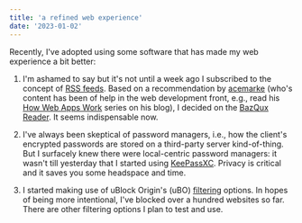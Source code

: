 ```yaml
---
title: 'a refined web experience'
date: '2023-01-02'
---
```


Recently, I've adopted using some software that has made my web experience a bit better:

1. I'm ashamed to say but it's not until a week ago I subscribed to the concept of [RSS feeds](https://en.wikipedia.org/wiki/RSS). Based on a recommendation by [acemarke](https://news.ycombinator.com/item?id=31973036) (who's content has been of help in the web development front, e.g., read his [How Web Apps Work](https://blog.isquaredsoftware.com/series/how-web-apps-work/) series on his blog), I decided on the [BazQux Reader](https://bazqux.com/). It seems indispensable now.

2. I've always been skeptical of password managers, i.e., how the client's encrypted passwords are stored on a third-party server kind-of-thing. But I surfacely knew there were local-centric password managers: it wasn't till yesterday that I started using [KeePassXC](https://keepassxc.org/). Privacy is critical and it saves you some headspace and time.

3. I started making use of uBlock Origin's (uBO) [filtering](https://github.com/gorhill/uBlock/wiki/Static-filter-syntax) options. In hopes of being more intentional, I've blocked over a hundred websites so far. There are other filtering options I plan to test and use.